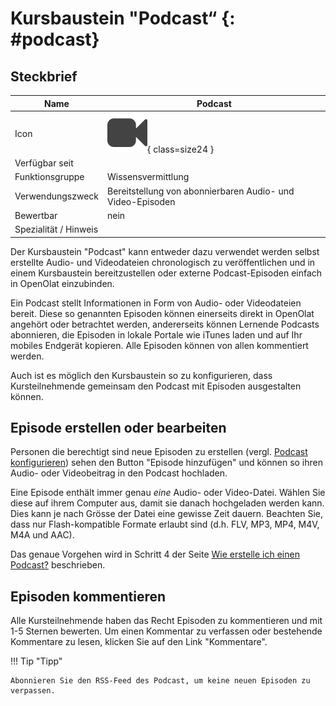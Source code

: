 # Kursbaustein "Podcast“ {: #podcast}


## Steckbrief

Name | Podcast
---------|----------
Icon | ![Podcast Icon](assets/podcast.png){ class=size24  }
Verfügbar seit | 
Funktionsgruppe | Wissensvermittlung
Verwendungszweck | Bereitstellung von abonnierbaren Audio- und Video-Episoden
Bewertbar | nein
Spezialität / Hinweis |

Der Kursbaustein "Podcast" kann entweder dazu verwendet werden selbst erstellte Audio- und Videodateien chronologisch zu veröffentlichen und in einem Kursbaustein bereitzustellen oder externe Podcast-Episoden einfach in OpenOlat einzubinden. 

Ein Podcast stellt Informationen in Form von Audio- oder Videodateien bereit. Diese so genannten Episoden können  einerseits direkt in OpenOlat angehört oder betrachtet werden, andererseits können Lernende Podcasts abonnieren, die Episoden in lokale Portale wie iTunes laden und auf Ihr mobiles Endgerät kopieren. Alle Episoden können von allen kommentiert werden.

Auch ist es möglich den Kursbaustein so zu konfigurieren, dass Kursteilnehmende gemeinsam den Podcast mit Episoden ausgestalten können.

## Episode erstellen oder bearbeiten

Personen die berechtigt sind neue Episoden zu erstellen (vergl. [Podcast konfigurieren](../learningresources/Podcast_Further_Configurations.de.md)) sehen den Button "Episode hinzufügen" und können so ihren Audio- oder Videobeitrag in den Podcast hochladen. 

Eine Episode enthält immer genau _eine_ Audio- oder Video-Datei. Wählen Sie diese auf ihrem Computer aus, damit sie danach hochgeladen werden kann. Dies kann je nach Grösse der Datei eine gewisse Zeit dauern. Beachten Sie, dass nur Flash-kompatible Formate erlaubt sind (d.h. FLV, MP3, MP4, M4V, M4A und AAC).

Das genaue Vorgehen wird in Schritt 4 der Seite [Wie erstelle ich einen Podcast?](../../../manual_how-to/docs/podcast/podcast.de.md) beschrieben. 

## Episoden kommentieren

Alle Kursteilnehmende haben das Recht Episoden zu kommentieren und mit 1-5 Sternen bewerten. Um einen Kommentar zu verfassen oder bestehende Kommentare zu lesen, klicken Sie auf den Link "Kommentare".

!!! Tip "Tipp"

    Abonnieren Sie den RSS-Feed des Podcast, um keine neuen Episoden zu verpassen.

